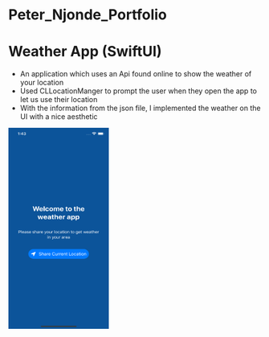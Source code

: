 # Peter_Njonde_Portfolio


# Weather App (SwiftUI)
* An application which uses an Api found online to show the weather of your location 
* Used CLLocationManger to prompt the user when they open the app to let us use their location
* With the information from the json file, I implemented the weather on the UI with a nice aesthetic

<img src="https://github.com/peternjonde/Peter_Njonde_Portfolio/blob/main/Simulator%20Screen%20Shot%20-%20iPhone%2012%20-%202022-01-13%20at%2013.43.53.png
" width="200" height="400" />
